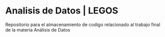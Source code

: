 # Analisis de Datos | LEGOS
Repositorio para el almacenamiento de codigo relacionado al trabajo final de la materia Análisis de Datos
